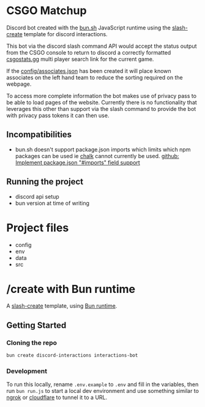 # CSGO Matchup
Discord bot created with the [bun.sh](https://bun.sh/) JavaScript runtime using the [slash-create](https://www.npmjs.com/package/slash-create) template for discord interactions.  

This bot via the discord slash command API would accept the status output from the CSGO console to return to discord a correctly formatted [csgostats.gg](https://csgostats.gg/) multi player search link for the current game.  

If the [config/associates.json](config/associates-template.json) has been created it will place known associates on the left hand team to reduce the sorting required on the webpage.

To access more complete information the bot makes use of privacy pass to be able to load pages of the website. Currently there is no functionality that leverages this other than support via the slash command to provide the bot with privacy pass tokens it can then use.

## Incompatibilities
- bun.sh doesn't support package.json imports which limits which npm packages can be used ie [chalk](https://www.npmjs.com/package/chalk) cannot currently be used. [github: Implement package.json "#imports" field support](https://github.com/oven-sh/bun/issues/478)

## Running the project
- discord api setup
- bun version at time of writing

# Project files
- config
- env
- data
- src
# /create with Bun runtime

A [slash-create](https://npm.im/slash-create) template, using [Bun runtime](https://bun.sh).

## Getting Started

### Cloning the repo

```sh
bun create discord-interactions interactions-bot
```

### Development

To run this locally, rename `.env.example` to `.env` and fill in the variables, then run `bun run.js` to start a local dev environment and use something similar to [ngrok](https://ngrok.com/) or [cloudflare](https://www.cloudflare.com/) to tunnel it to a URL.
